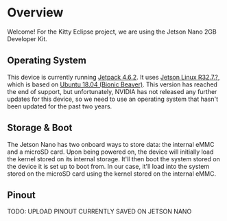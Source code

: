 # Overview

Welcome! For the Kitty Eclipse project, we are using the Jetson Nano 2GB Developer Kit.

## Operating System

This device is currently running [Jetpack 4.6.2](https://developer.nvidia.com/embedded/jetpack-sdk-462). It uses [Jetson Linux R32.7.?](https://developer.nvidia.com/embedded/linux-tegra-r3272), which is based on [Ubuntu 18.04 (Bionic Beaver)](https://ubuntu.com/18-04). This version has reached the end of support, but unfortunately, NVIDIA has not released any further updates for this device, so we need to use an operating system that hasn't been updated for the past two years.

## Storage & Boot

The Jetson Nano has two onboard ways to store data: the internal eMMC and a microSD card. Upon being powered on, the device will initially load the kernel stored on its internal storage. It'll then boot the system stored on the device it is set up to boot from. In our case, it'll load into the system stored on the microSD card using the kernel stored on the internal eMMC.

## Pinout

TODO: UPLOAD PINOUT CURRENTLY SAVED ON JETSON NANO
